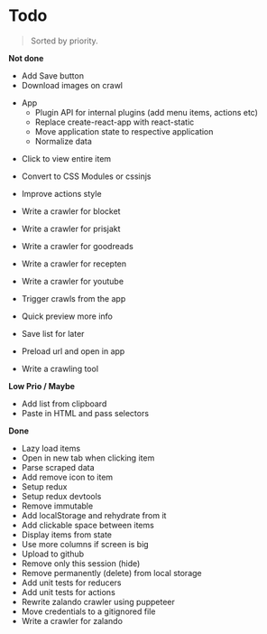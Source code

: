 # Todo

> Sorted by priority.

__Not done__

- Add Save button
- Download images on crawl

+ App
	- Plugin API for internal plugins (add menu items, actions etc)
	- Replace create-react-app with react-static
	- Move application state to respective application
	- Normalize data


- Click to view entire item
- Convert to CSS Modules or cssinjs
- Improve actions style

- Write a crawler for blocket
- Write a crawler for prisjakt
- Write a crawler for goodreads
- Write a crawler for recepten
- Write a crawler for youtube

- Trigger crawls from the app
- Quick preview more info
- Save list for later
- Preload url and open in app

+ Write a crawling tool

__Low Prio / Maybe__

- Add list from clipboard
- Paste in HTML and pass selectors

__Done__

- Lazy load items
- Open in new tab when clicking item
- Parse scraped data
- Add remove icon to item
- Setup redux
- Setup redux devtools
- Remove immutable
- Add localStorage and rehydrate from it
- Add clickable space between items
- Display items from state
- Use more columns if screen is big
- Upload to github
- Remove only this session (hide)
- Remove permanently (delete) from local storage
- Add unit tests for reducers
- Add unit tests for actions
- Rewrite zalando crawler using puppeteer
- Move credentials to a gitignored file
- Write a crawler for zalando